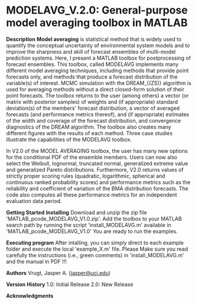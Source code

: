 # MODELAVG_V.2.0: General-purpose model averaging toolbox in MATLAB

**Description**
**Model averaging** is statistical method that is widely used to quantify the conceptual uncertainty of environmental system models and to improve the sharpness and skill of forecast ensembles of multi-model prediction systems. Here, I present a MATLAB toolbox for postprocessing of forecast ensembles. This toolbox, called MODELAVG implements many different model averaging techniques, including methods that provide point forecasts only, and methods that produce a forecast distribution of the variable(s) of interest. MCMC simulation with the DREAM_{(ZS)} algorithm is used for averaging methods without a direct closed-form solution of their point forecasts. The toolbox returns to the user (among others) a vector (or matrix with posterior samples) of weights and (if appropriate) standard deviation(s) of the members' forecast distribution, a vector of averaged forecasts (and performance metrics thereof), and (if appropriate) estimates of the width and coverage of the forecast distribution, and convergence diagnostics of the DREAM algorithm. The toolbox also creates many different figures with the results of each method. Three case studies illustrate the capabilities of the MODELAVG toolbox.

In V2.0 of the MODEL AVERAGING toolbox, the user has many new options for the conditional PDF of the ensemble members. Users can now also select the Weibull, lognormal, truncated normal, generalized extreme value and generalized Pareto distributions. Furthermore, V2.0 returns values of strictly proper scoring rules (quadratic, logarithmic, spherical and continuous ranked probability scores) and performance metrics such as the reliability and coefficient of variation of the BMA distribution forecasts. The code also computes all these performance metrics for an independent evaluation data period.

**Getting Started**
**Installing**
Download and unzip the zip file 'MATLAB_pcode_MODELAVG_V1.0.zip'.
Add the toolbox to your MATLAB search path by running the script 'install_MODELAVG.m' available in 'MATLAB_pcode_MODELAVG_V1.0'
You are ready to run the examples.

**Executing program**
After intalling, you can simply direct to each example folder and execute the local 'example_X.m' file.
Please Make sure you read carefully the instructions (i.e., green comments) in 'install_MODELAVG.m' and the manual in PDF !!!

**Authors**
Vrugt, Jasper A. (jasper@uci.edu)

**Version History**
1.0: Initial Release
2.0: New Release

**Acknowledgments**
